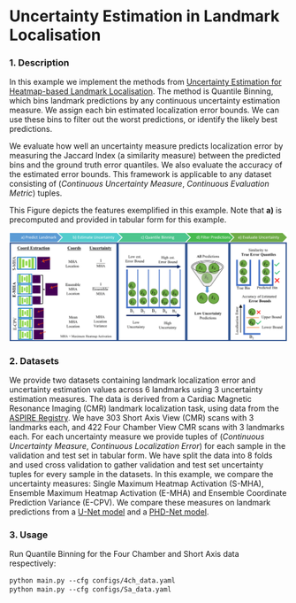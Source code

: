 # Uncertainty Estimation in Landmark Localisation

### 1. Description
In this example we implement the methods from [Uncertainty Estimation for Heatmap-based Landmark Localisation](placeholder_link). The method is Quantile Binning, which bins landmark predictions by any continuous uncertainty estimation measure. We assign each bin estimated localization error bounds. We can use these bins to filter out the worst predictions, or identify the likely best predictions.

We evaluate how well an uncertainty measure predicts localization error by measuring the Jaccard Index (a similarity measure) between the predicted bins and the ground truth error quantiles. We also evaluate the accuracy of the estimated error bounds. This framework is applicable to any dataset consisting of (*Continuous Uncertainty Measure*, *Continuous Evaluation Metric*) tuples.

This Figure depicts the features exemplified in this example. Note that **a)** is precomputed and provided in tabular form for this example.

![Quantile Binning Framework](figures/quantile_binning.png)


### 2. Datasets

We provide two datasets containing landmark localization error and uncertainty estimation values across 6 landmarks using 3 uncertainty estimation measures. The data is derived from a Cardiac Magnetic Resonance Imaging (CMR) landmark localization task, using data from the [ASPIRE Registry](https://erj.ersjournals.com/content/39/4/945). We have 303 Short Axis View (CMR) scans with 3 landmarks each, and 422 Four Chamber View CMR scans with 3 landmarks each. For each uncertainty measure we provide tuples of (*Continuous Uncertainty Measure*, *Continuous Localization Error*) for each sample in the validation and test set in tabular form. We have split the data into 8 folds and used cross validation to gather validation and test set uncertainty tuples for every sample in the datasets. In this example, we compare the uncertainty measures: Single Maximum Heatmap Activation (S-MHA), Ensemble Maximum Heatmap Activation (E-MHA) and Ensemble Coordinate Prediction Variance (E-CPV). We compare these measures on landmark predictions from a [U-Net model](https://link.springer.com/content/pdf/10.1007/978-3-319-24574-4_28.pdf) and a [PHD-Net model](https://ieeexplore.ieee.org/document/9433895/).




### 3. Usage
Run Quantile Binning for the Four Chamber and Short Axis data respectively:
```
python main.py --cfg configs/4ch_data.yaml
python main.py --cfg configs/Sa_data.yaml
```

